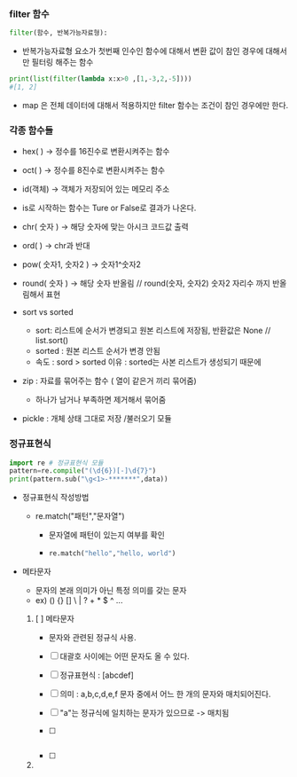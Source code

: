 ### filter 함수

```python
filter(함수, 반복가능자료형):
```

* 반복가능자료형 요소가 첫번째 인수인 함수에 대해서 변환 값이 참인 경우에 대해서만 필터링 해주는 함수

``` python
print(list(filter(lambda x:x>0 ,[1,-3,2,-5])))
#[1, 2]
```

* map 은 전체 데이터에 대해서 적용하지만 filter 함수는 조건이 참인 경우에만 한다.



### 각종 함수들

* hex( ) -> 정수를 16진수로 변환시켜주는 함수
* oct( ) -> 정수를 8진수로 변환시켜주는 함수
* id(객체) -> 객체가 저장되어 있는 메모리 주소

* is로 시작하는 함수는 Ture or False로 결과가 나온다.

* chr( 숫자 ) -> 해당 숫자에 맞는 아시크 코드값 출력
* ord( ) -> chr과 반대
* pow( 숫자1, 숫자2 ) -> 숫자1^숫자2

* round( 숫자 ) -> 해당 숫자 반올림 // round(숫자, 숫자2) 숫자2 자리수 까지 반올림해서 표현
* sort vs sorted
  * sort: 리스트에 순서가 변경되고 원본 리스트에 저장됨, 반환값은 None // list.sort()
  * sorted : 원본 리스트 순서가 변경 안됨
  * 속도 : sord > sorted 이유 : sorted는 사본 리스트가 생성되기 때문에
* zip : 자료를 묶어주는 함수 ( 열이 같은거 끼리 묶어줌)
  * 하나가 남거나 부족하면 제거해서 묶어줌

* pickle : 개체 상태 그대로 저장 /불러오기 모듈



### 정규표현식

```python
import re # 정규표현식 모듈
pattern=re.compile("(\d{6})[-]\d{7}")
print(pattern.sub("\g<1>-*******",data))
```

* 정규표현식 작성방법

  * re.match("패턴","문자열")

    * 문자열에 패턴이 있는지 여부를 확인

    * ```python
      re.match("hello","hello, world")
      ```

* 메타문자

  * 문자의 본래 의미가 아닌 특정 의미를 갖는 문자
  * ex)  () {} [] \ | ? + * $ ^ ...

  1. [ ] 메타문자

     * 문자와 관련된 정규식 사용. 

     * [ ] 대괄호 사이에는 어떤 문자도 올 수 있다.

     * [ ] 정규표현식 : [abcdef]

     * [ ] 의미 : a,b,c,d,e,f 문자 중에서 어느 한 개의 문자와 매치되어진다.

     * [ ] "a"는 정규식에 일치하는 문자가 있으므로 -> 매치됨

     * [ ] ``` python
       
       ```

     * [ ] 

  2. 

